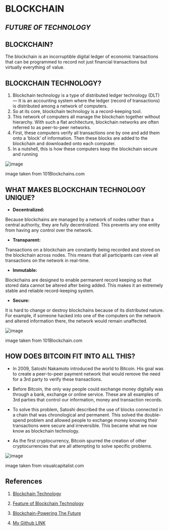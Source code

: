 # BLOCKCHAIN

## *FUTURE OF TECHNOLOGY*


## BLOCKCHAIN?

The blockchain is an incorruptible digital ledger of economic transactions that can be programmed to record not just financial transactions but virtually everything of value.

## BLOCKCHAIN TECHNOLOGY?

1. Blockchain technology is a type of distributed ledger technology (DLT) — It is an accounting system where the ledger (record of transactions) is distributed among a network of computers.
2. So at its core, blockchain technology is a record-keeping tool.
3. This network of computers all manage the blockchain together without hierarchy. With such a flat architecture, blockchain networks are often referred to as peer-to-peer networks.
4. First, these computers verify all transactions one by one and add them onto a ‘block’ of information. Then these blocks are added to the blockchain and downloaded onto each computer. 
5. In a nutshell, this is how these computers keep the blockchain secure and running


![image](https://101blockchains.com/wp-content/uploads/2018/07/How_Does_a_Blockchain_work-1078x516.jpg)

image taken from 101Blockchains.com


## WHAT MAKES BLOCKCHAIN TECHNOLOGY UNIQUE?

- **Decentralized:**

Because blockchains are managed by a network of nodes rather than a central authority, they are fully decentralized. This prevents any one entity from having any control over the network.

- **Transparent:**

Transactions on a blockchain are constantly being recorded and stored on the blockchain across nodes. This means that all participants can view all transactions on the network in real-time.

 - **Immutable:**

Blockchains are designed to enable permanent record keeping so that stored data cannot be altered after being added. This makes it an extremely stable and reliable record-keeping system.

- **Secure:**

It is hard to change or destroy blockchains because of its distributed nature. For example, if someone hacked into one of the computers on the network and altered information there, the network would remain unaffected.


![image](https://101blockchains.com/wp-content/uploads/2018/05/Key-Blockchain-Features.png)

image taken from 101Blockchain.com


## HOW DOES BITCOIN FIT INTO ALL THIS?

- In 2009, Satoshi Nakamoto introduced the world to Bitcoin. His goal was to create a peer-to-peer payment network that would remove the need for a 3rd party to verify these transactions.

- Before Bitcoin, the only way people could exchange money digitally was through a bank, exchange or online service. These are all examples of 3rd parties that control our information, money and transaction records.

- To solve this problem, Satoshi described the use of blocks connected in a chain that was chronological and permanent. This solved the double-spend problem and allowed people to exchange money knowing their transactions were secure and irreversible. This became what we now know as blockchain technology.

- As the first cryptocurrency, Bitcoin spurred the creation of other cryptocurrencies that are all attempting to solve specific problems.

![image](https://www.visualcapitalist.com/wp-content/uploads/2018/09/blockchain-share.png)

image taken from visualcapitalist.com


## References

1. [Blockchain Technology](https://101blockchains.com/wp-content/uploads/2018/05/Key-Blockchain-Features.png)

2. [Feature of Blockchain Technology](https://101blockchains.com/wp-content/uploads/2018/05/Key-Blockchain-Features.png)

3. [Blockchain-Powering The Future](https://101blockchains.com/wp-content/uploads/2018/05/Key-Blockchain-Features.png)

4. [My Github LINK](https://github.com/sushmachanati)









